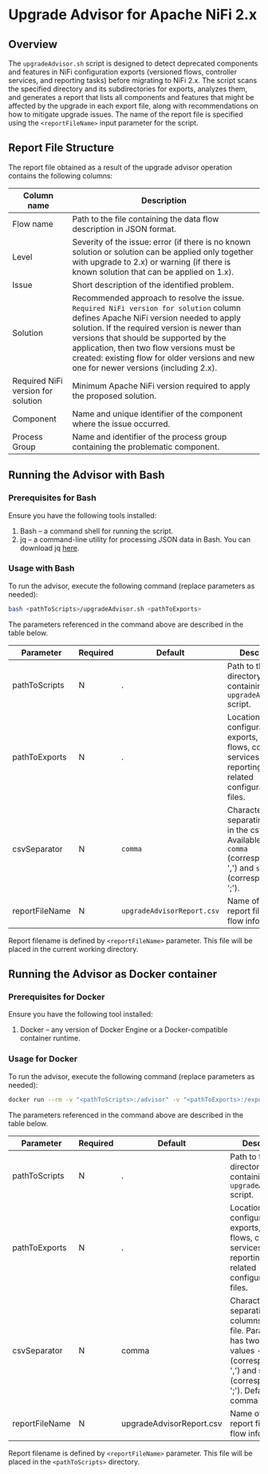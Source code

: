 # Upgrade Advisor for Apache NiFi 2.x

## Overview

The `upgradeAdvisor.sh` script is designed to detect deprecated components and features in NiFi configuration exports (versioned flows, controller services, and reporting tasks) before migrating to NiFi 2.x.
The script scans the specified directory and its subdirectories for exports, analyzes them, and generates a report that lists all components and features that might be affected by the upgrade in each export file, along with recommendations on how to mitigate upgrade issues. The name of the report file is specified using the `<reportFileName>` input parameter for the script.

## Report File Structure

The report file obtained as a result of the upgrade advisor operation contains the following columns:

| Column name                        | Description                                                                                                                                     |
|------------------------------------|-------------------------------------------------------------------------------------------------------------------------------------------------|
| Flow name                          | Path to the file containing the data flow description in JSON format.                                                                           |
| Level                              | Severity of the issue: error (if there is no known solution or solution can be applied only together with upgrade to 2.x) or warning (if there is known solution that can be applied on 1.x).                                                                                             |
| Issue                              | Short description of the identified problem.                                                                                                    |
| Solution                           | Recommended approach to resolve the issue. `Required NiFi version for solution` column defines Apache NiFi version needed to apply solution. If the required version is newer than versions that should be supported by the application, then two flow versions must be created: existing flow for older versions and new one for newer versions (including 2.x). |
| Required NiFi version for solution | Minimum Apache NiFi version required to apply the proposed solution.                                                                            |
| Component                          | Name and unique identifier of the component where the issue occurred.                                                                      |
| Process Group                      | Name and identifier of the process group containing the problematic component.                                                             |

## Running the Advisor with Bash

### Prerequisites for Bash

Ensure you have the following tools installed:
1. Bash – a command shell for running the script.
2. jq – a command-line utility for processing JSON data in Bash. You can download jq [here](https://jqlang.org/download/).

### Usage with Bash

To run the advisor, execute the following command (replace parameters as needed):
```bash
bash <pathToScripts>/upgradeAdvisor.sh <pathToExports>
```

The parameters referenced in the command above are described in the table below.

| Parameter      | Required | Default                  | Description                                                                                                                                                                |
|----------------|----------|--------------------------|----------------------------------------------------------------------------------------------------------------------------------------------------------------------------|
| pathToScripts  | N        | .                        | Path to the directory containing the `upgradeAdvisor.sh` script.                                                                                                           |
| pathToExports  | N        | .                        | Location of NiFi configuration exports, including flows, controller services, reporting tasks, or related configuration files.                                             |
| csvSeparator   | N        | `comma`                    | Character for separating values in the csv file. Available values: `comma` (corresponds to ',') and `semicolon` (corresponds to ';'). |
| reportFileName | N        | `upgradeAdvisorReport.csv` | Name of the report file with flow information.                                                                                                                             |

Report filename is defined by `<reportFileName>` parameter. This file will be placed in the current working directory.

## Running the Advisor as Docker container

### Prerequisites for Docker

Ensure you have the following tool installed:
1. Docker – any version of Docker Engine or a Docker-compatible container runtime.

### Usage for Docker

To run the advisor, execute the following command (replace parameters as needed):
```bash
docker run --rm -v "<pathToScripts>:/advisor" -v "<pathToExports>:/export" -w "/advisor/" --entrypoint=/bin/bash ghcr.io/netcracker/nifi-registry:1.0.3 upgradeAdvisor.sh /export/
```

The parameters referenced in the command above are described in the table below.

| Parameter      | Required | Default                  | Description                                                                                                                                                                |
|----------------|----------|--------------------------|----------------------------------------------------------------------------------------------------------------------------------------------------------------------------|
| pathToScripts  | N        | .                        | Path to the directory containing the `upgradeAdvisor.sh` script.                                                                                                           |
| pathToExports  | N        | .                        | Location of NiFi configuration exports, including flows, controller services, reporting tasks, or related configuration files.                                             |
| csvSeparator   | N        | comma                    | Character for separating columns in csv file. Parameter has two available values -- comma (corresponds to ',') and semicolon (corresponds to ';'). Default is comma (','). |
| reportFileName | N        | upgradeAdvisorReport.csv | Name of the report file with flow information.                                                                                                                             |


Report filename is defined by `<reportFileName>` parameter. This file will be placed in the `<pathToScripts>` directory.
